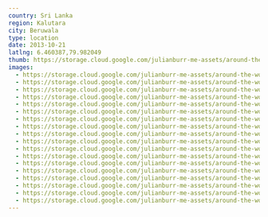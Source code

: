 ```yaml
---
country: Sri Lanka
region: Kalutara
city: Beruwala
type: location
date: 2013-10-21
latlng: 6.460387,79.982049
thumb: https://storage.cloud.google.com/julianburr-me-assets/around-the-world/sri-lanka/beruwala/IMG_0244--thumb.JPG
images:
  - https://storage.cloud.google.com/julianburr-me-assets/around-the-world/sri-lanka/beruwala/IMG_0335.JPG
  - https://storage.cloud.google.com/julianburr-me-assets/around-the-world/sri-lanka/beruwala/IMG_0366.JPG
  - https://storage.cloud.google.com/julianburr-me-assets/around-the-world/sri-lanka/beruwala/IMG_0367.JPG
  - https://storage.cloud.google.com/julianburr-me-assets/around-the-world/sri-lanka/beruwala/IMG_0312.JPG
  - https://storage.cloud.google.com/julianburr-me-assets/around-the-world/sri-lanka/beruwala/IMG_0302.JPG
  - https://storage.cloud.google.com/julianburr-me-assets/around-the-world/sri-lanka/beruwala/IMG_0364.JPG
  - https://storage.cloud.google.com/julianburr-me-assets/around-the-world/sri-lanka/beruwala/IMG_0247.JPG
  - https://storage.cloud.google.com/julianburr-me-assets/around-the-world/sri-lanka/beruwala/IMG_0244.JPG
  - https://storage.cloud.google.com/julianburr-me-assets/around-the-world/sri-lanka/beruwala/IMG_0258.JPG
  - https://storage.cloud.google.com/julianburr-me-assets/around-the-world/sri-lanka/beruwala/IMG_0326.JPG
  - https://storage.cloud.google.com/julianburr-me-assets/around-the-world/sri-lanka/beruwala/IMG_0317.JPG
  - https://storage.cloud.google.com/julianburr-me-assets/around-the-world/sri-lanka/beruwala/IMG_0257.JPG
  - https://storage.cloud.google.com/julianburr-me-assets/around-the-world/sri-lanka/beruwala/IMG_0338.JPG
  - https://storage.cloud.google.com/julianburr-me-assets/around-the-world/sri-lanka/beruwala/IMG_0349.JPG
  - https://storage.cloud.google.com/julianburr-me-assets/around-the-world/sri-lanka/beruwala/IMG_0310.JPG
  - https://storage.cloud.google.com/julianburr-me-assets/around-the-world/sri-lanka/beruwala/IMG_0478.JPG
  - https://storage.cloud.google.com/julianburr-me-assets/around-the-world/sri-lanka/beruwala/IMG_0480.JPG
  - https://storage.cloud.google.com/julianburr-me-assets/around-the-world/sri-lanka/beruwala/IMG_0324.JPG
---
```

